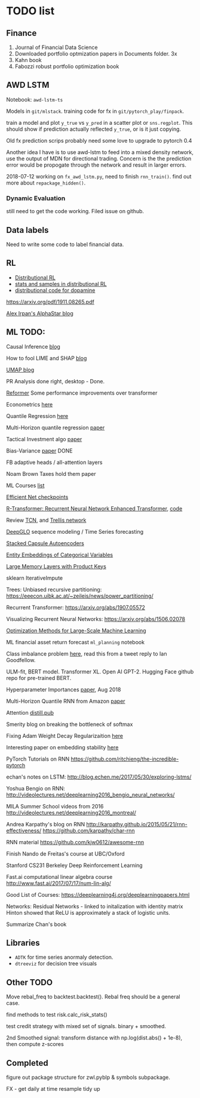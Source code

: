# TODO list

## Finance

1. Journal of Financial Data Science
2. Downloaded portfolio optmization papers in Documents folder. 3x
3. Kahn book
4. Fabozzi robust portfolio optimization book

## AWD LSTM

Notebook: `awd-lstm-ts`

Models in `git/mlstack`. training code for fx in `git/pytorch_play/finpack`.

train a model and plot `y_true` vs `y_pred` in a scatter plot or `sns.regplot`. This should show if prediction
actually reflected `y_true`, or is it just copying.

Old fx prediction scrips probably need some love to upgrade to pytorch 0.4

Another idea I have is to use awd-lstm to feed into a mixed density network,
use the output of MDN for directional trading. Concern is the the prediction error
would be propogate through the network and result in larger errors.

2018-07-12
working on `fx_awd_lstm.py`, need to finish `rnn_train()`. find out more about `repackage_hidden()`.

### Dynamic Evaluation

still need to get the code working. Filed issue on github.

## Data labels

Need to write some code to label financial data.

## RL

- [Distributional RL](http://proceedings.mlr.press/v70/bellemare17a/bellemare17a.pdf)
- [stats and samples in distributional RL](https://arxiv.org/pdf/1902.08102v1.pdf)
- [distributional code for dopamine](https://www.nature.com/articles/s41586-019-1924-6.epdf?shared_access_token=3Bcr-ZWATXBxuAME25rI7tRgN0jAjWel9jnR3ZoTv0OgnvLoVhK46-VND2gsGkjz89fNskUJsDZNDD1PQ0vP4GRakb69mL9k_JklOh9EofWr26Xzkg5xKBwi24XiemaDtez3u5DhPPuVfqxLmAcCIw%3D%3D)

https://arxiv.org/pdf/1911.08265.pdf

[Alex Irpan's AlphaStar blog](https://www.alexirpan.com/2019/11/17/alphastar-update.html)

## ML TODO:

Causal Inference [blog](https://fabiandablander.com/r/Causal-Inference.html)

How to fool LIME and SHAP [blog](https://deeplearn.org/arxiv/101598/how-can-we-fool-lime-and-shap?-adversarial-attacks-on-post-hoc-explanation-methods)

[UMAP blog](https://pair-code.github.io/understanding-umap/s)

PR Analysis done right, desktop - Done.

[Reformer](https://openreview.net/forum?id=rkgNKkHtvB) Some performance improvements over transformer

Econometrics [here](https://papers.ssrn.com/sol3/papers.cfm?abstract_id=3365282)

Quantile Regression [here](http://www.econ.uiuc.edu/~roger/research/rq/QRJEP.pdf)

Multi-Horizon quantile regression [paper](https://arxiv.org/pdf/1711.11053.pdf)

Tactical Investment algo [paper](https://papers.ssrn.com/sol3/papers.cfm?abstract_id=3459866)

Bias-Variance [paper](https://arxiv.org/abs/1812.11118) DONE

FB adaptive heads / all-attention layers

Noam Brown Taxes hold them paper

ML Courses [list](https://twitter.com/chipro/status/1157772112876060672)

[Efficient Net checkpoints](https://twitter.com/quocleix/status/1156334264322940928)

[R-Transformer: Recurrent Neural Network Enhanced Transformer](https://arxiv.org/abs/1907.05572), [code](https://github.com/DSE-MSU/R-transformer)

Review [TCN](https://arxiv.org/abs/1803.01271), and [Trellis network](https://arxiv.org/abs/1810.06682)

[DeepGLO](https://arxiv.org/abs/1905.03806) sequence modeling / Time Series forecasting

[Stacked Capsule Autoencoders](https://akosiorek.github.io/ml/2019/06/23/stacked_capsule_autoencoders.html)

[Entity Embeddings of Categorical Variables](https://arxiv.org/abs/1604.06737)

[Large Memory Layers with Product Keys](https://arxiv.org/abs/1907.05242)

sklearn IterativeImpute

Trees: Unbiased recursive partitioning: https://eeecon.uibk.ac.at/~zeileis/news/power_partitioning/

Recurrent Transformer: https://arxiv.org/abs/1907.05572

Visualizing Recurrent Neural Networks: https://arxiv.org/abs/1506.02078

[Optimization Methods for Large-Scale Machine Learning](https://arxiv.org/abs/1606.04838)


ML financial asset return forecast `ml_planning` notebook

Class imbalance problem [here](https://t.co/Gf17gEjyqf), read this from a tweet reply to Ian Goodfellow.

ULM-fit, BERT model. Transformer XL. Open AI GPT-2. Hugging Face github repo for pre-trained BERT.

Hyperparameter Importances [paper](https://arxiv.org/abs/1710.04725), Aug 2018

Multi-Horizon Quantile RNN from Amazon [paper](https://arxiv.org/abs/1711.11053)

Attention [distill.pub](https://distill.pub/2016/augmented-rnns/)

Smerity blog on breaking the bottleneck of softmax

Fixing Adam Weight Decay Regularizaition [here](https://arxiv.org/abs/1711.05101)

Interesting paper on embedding stability [here](https://arxiv.org/abs/1804.09692)

PyTorch Tutorials on RNN
https://github.com/ritchieng/the-incredible-pytorch

echan's notes on LSTM:
http://blog.echen.me/2017/05/30/exploring-lstms/

Yoshua Bengio on RNN:
http://videolectures.net/deeplearning2016_bengio_neural_networks/

MILA Summer School videos from 2016
http://videolectures.net/deeplearning2016_montreal/

Andrea Karpathy's blog on RNN
http://karpathy.github.io/2015/05/21/rnn-effectiveness/
https://github.com/karpathy/char-rnn

RNN material
https://github.com/kjw0612/awesome-rnn

Finish Nando de Freitas's course at UBC/Oxford

Stanford CS231
Berkeley Deep Reinforcement Learning

Fast.ai computational linear algebra course
http://www.fast.ai/2017/07/17/num-lin-alg/

Good List of Courses:
https://deeplearning4j.org/deeplearningpapers.html

Networks:
Residual Networks - linked to initalization with identity matrix
Hinton showed that ReLU is approximately a stack of logistic units.

Summarize Chan's book

## Libraries

- `ADTK` for time series anormaly detection.
- `dtreeviz` for decision tree visuals


## Other TODO

Move rebal_freq to backtest.backtest(). Rebal freq should be a general case.

find methods to test risk.calc_risk_stats()

test credit strategy with mixed set of signals. binary + smoothed.

2nd Smoothed signal:
transform distance with np.log(dist.abs() + 1e-8), then compute z-scores


## Completed

figure out package structure for zwl.pyblp & symbols subpackage.

FX - get daily at time
resample tidy up
